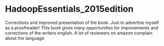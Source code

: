 # HadoopEssentials_2015edition
Corrections and improved presentation of the book. Just to advertise myself as a proofreader!
This book gives many opportunities for improvements and corrections of the writers english. 
A lot of reviewers on amazon complain about the language.
